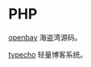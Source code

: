 PHP
===

[openbay](https://github.com/Ju2ender/openbay)
海盗湾源码。

[typecho](https://github.com/Ju2ender/typecho)
轻量博客系统。
